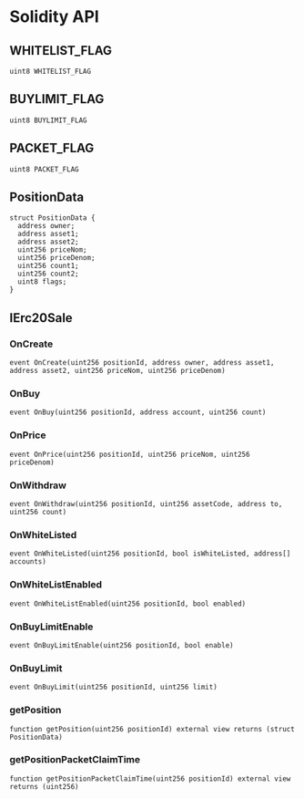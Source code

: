 # Solidity API

## WHITELIST_FLAG

```solidity
uint8 WHITELIST_FLAG
```

## BUYLIMIT_FLAG

```solidity
uint8 BUYLIMIT_FLAG
```

## PACKET_FLAG

```solidity
uint8 PACKET_FLAG
```

## PositionData

```solidity
struct PositionData {
  address owner;
  address asset1;
  address asset2;
  uint256 priceNom;
  uint256 priceDenom;
  uint256 count1;
  uint256 count2;
  uint8 flags;
}
```

## IErc20Sale

### OnCreate

```solidity
event OnCreate(uint256 positionId, address owner, address asset1, address asset2, uint256 priceNom, uint256 priceDenom)
```

### OnBuy

```solidity
event OnBuy(uint256 positionId, address account, uint256 count)
```

### OnPrice

```solidity
event OnPrice(uint256 positionId, uint256 priceNom, uint256 priceDenom)
```

### OnWithdraw

```solidity
event OnWithdraw(uint256 positionId, uint256 assetCode, address to, uint256 count)
```

### OnWhiteListed

```solidity
event OnWhiteListed(uint256 positionId, bool isWhiteListed, address[] accounts)
```

### OnWhiteListEnabled

```solidity
event OnWhiteListEnabled(uint256 positionId, bool enabled)
```

### OnBuyLimitEnable

```solidity
event OnBuyLimitEnable(uint256 positionId, bool enable)
```

### OnBuyLimit

```solidity
event OnBuyLimit(uint256 positionId, uint256 limit)
```

### getPosition

```solidity
function getPosition(uint256 positionId) external view returns (struct PositionData)
```

### getPositionPacketClaimTime

```solidity
function getPositionPacketClaimTime(uint256 positionId) external view returns (uint256)
```

